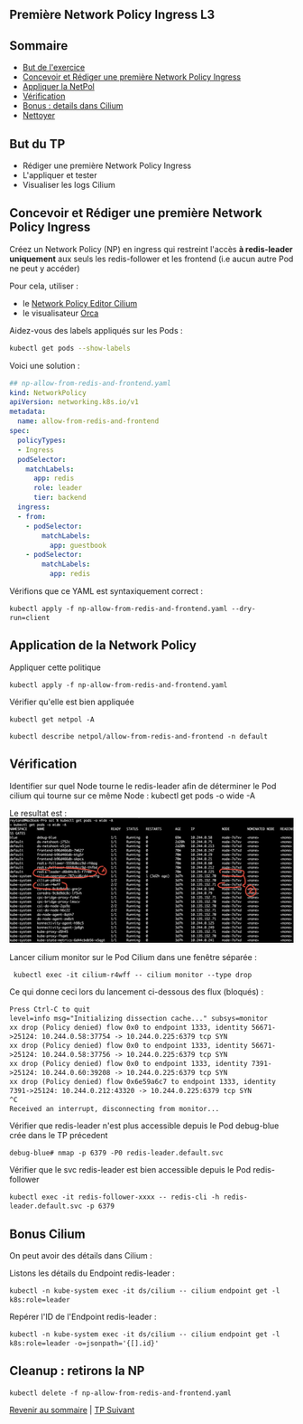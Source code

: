 ## Première Network Policy Ingress L3

## Sommaire
  * [But de l'exercice](#but-de-lexercice)
  * [Concevoir et Rédiger une première Network Policy Ingress](#concevoir-et-rédiger-une-première-network-policy-ingress)
  * [Appliquer la NetPol](#appliquer-la-netpol)
  * [Vérification](#vérification)
  * [Bonus : details dans Cilium](#bonus--details-dans-cilium)
  * [Nettoyer](#nettoyer)


## But du TP
* Rédiger une première Network Policy Ingress
* L'appliquer et tester
* Visualiser les logs Cilium


## Concevoir et Rédiger une première Network Policy Ingress
Créez un Network Policy (NP) en ingress qui restreint l'accès **à redis-leader uniquement** aux seuls les redis-follower et les frontend (i.e aucun autre Pod ne peut y accéder)

Pour cela, utiliser :
* le [Network Policy Editor Cilium](https://editor.cilium.io/)
* le visualisateur [Orca](https://orca.tufin.io/netpol/)

Aidez-vous des labels appliqués sur les Pods :
```bash
kubectl get pods --show-labels
```
Voici une solution :

```yaml
## np-allow-from-redis-and-frontend.yaml
kind: NetworkPolicy
apiVersion: networking.k8s.io/v1
metadata:
  name: allow-from-redis-and-frontend
spec:
  policyTypes:
  - Ingress
  podSelector:
    matchLabels:
      app: redis
      role: leader
      tier: backend
  ingress:
  - from:
    - podSelector:
        matchLabels:
          app: guestbook
    - podSelector:
        matchLabels:
          app: redis         
```

Vérifions que ce YAML est syntaxiquement correct :
```shell
kubectl apply -f np-allow-from-redis-and-frontend.yaml --dry-run=client
```
## Application de la Network Policy

Appliquer cette politique
```shell
kubectl apply -f np-allow-from-redis-and-frontend.yaml
```

Vérifier qu'elle est bien appliquée
```shell
kubectl get netpol -A
```

```shell
kubectl describe netpol/allow-from-redis-and-frontend -n default
```

## Vérification

Identifier sur quel Node tourne le redis-leader afin de déterminer le Pod cilium qui tourne sur ce même Node :
 kubectl get pods -o wide -A

 Le resultat est : ![](../img/img1.png)


Lancer cilium monitor sur le Pod Cilium dans une fenêtre séparée :
```shell
 kubectl exec -it cilium-r4wff -- cilium monitor --type drop
```
Ce qui donne ceci lors du lancement ci-dessous des flux (bloqués) :
```
Press Ctrl-C to quit
level=info msg="Initializing dissection cache..." subsys=monitor
xx drop (Policy denied) flow 0x0 to endpoint 1333, identity 56671->25124: 10.244.0.58:37754 -> 10.244.0.225:6379 tcp SYN
xx drop (Policy denied) flow 0x0 to endpoint 1333, identity 56671->25124: 10.244.0.58:37756 -> 10.244.0.225:6379 tcp SYN
xx drop (Policy denied) flow 0x0 to endpoint 1333, identity 7391->25124: 10.244.0.60:39208 -> 10.244.0.225:6379 tcp SYN
xx drop (Policy denied) flow 0x6e59a6c7 to endpoint 1333, identity 7391->25124: 10.244.0.212:43320 -> 10.244.0.225:6379 tcp SYN
^C
Received an interrupt, disconnecting from monitor...
```

Vérifier que redis-leader n'est plus accessible depuis le Pod debug-blue crée dans le TP précedent
```shell
debug-blue# nmap -p 6379 -P0 redis-leader.default.svc
```

Vérifier que le svc redis-leader est bien accessible depuis le Pod redis-follower
```shell
kubectl exec -it redis-follower-xxxx -- redis-cli -h redis-leader.default.svc -p 6379
```

## Bonus Cilium

On peut avoir des détails dans Cilium :

Listons les détails du Endpoint redis-leader :
```shell
kubectl -n kube-system exec -it ds/cilium -- cilium endpoint get -l k8s:role=leader
```
Repérer l'ID de l'Endpoint redis-leader :
```shell
kubectl -n kube-system exec -it ds/cilium -- cilium endpoint get -l k8s:role=leader -o=jsonpath='{[].id}'
```

## Cleanup : retirons la NP
```shell
kubectl delete -f np-allow-from-redis-and-frontend.yaml
```

[Revenir au sommaire](../README.md) | [TP Suivant](./TP07.md)
